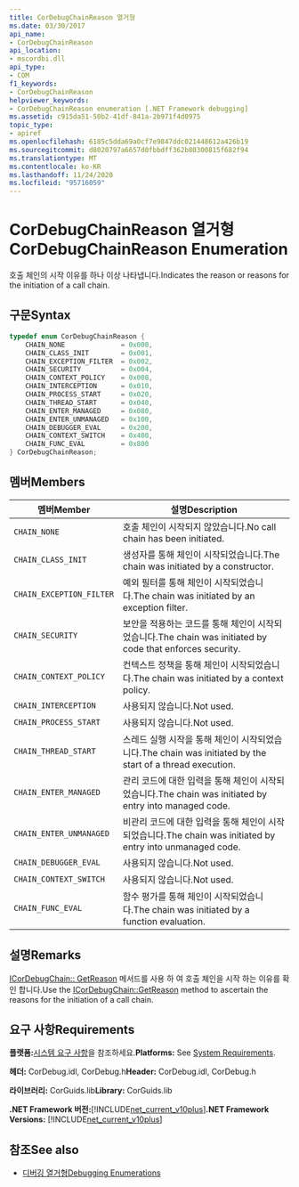 ```yaml
---
title: CorDebugChainReason 열거형
ms.date: 03/30/2017
api_name:
- CorDebugChainReason
api_location:
- mscordbi.dll
api_type:
- COM
f1_keywords:
- CorDebugChainReason
helpviewer_keywords:
- CorDebugChainReason enumeration [.NET Framework debugging]
ms.assetid: c915da51-50b2-41df-841a-2b971f4d0975
topic_type:
- apiref
ms.openlocfilehash: 6185c5dda69a0cf7e9847ddc021448612a426b19
ms.sourcegitcommit: d8020797a6657d0fbbdff362b80300815f682f94
ms.translationtype: MT
ms.contentlocale: ko-KR
ms.lasthandoff: 11/24/2020
ms.locfileid: "95716059"
---
```

# <a name="cordebugchainreason-enumeration"></a><span data-ttu-id="eec0d-102">CorDebugChainReason 열거형</span><span class="sxs-lookup"><span data-stu-id="eec0d-102">CorDebugChainReason Enumeration</span></span>

<span data-ttu-id="eec0d-103">호출 체인의 시작 이유를 하나 이상 나타냅니다.</span><span class="sxs-lookup"><span data-stu-id="eec0d-103">Indicates the reason or reasons for the initiation of a call chain.</span></span>  
  
## <a name="syntax"></a><span data-ttu-id="eec0d-104">구문</span><span class="sxs-lookup"><span data-stu-id="eec0d-104">Syntax</span></span>  
  
```cpp  
typedef enum CorDebugChainReason {  
    CHAIN_NONE              = 0x000,  
    CHAIN_CLASS_INIT        = 0x001,  
    CHAIN_EXCEPTION_FILTER  = 0x002,  
    CHAIN_SECURITY          = 0x004,  
    CHAIN_CONTEXT_POLICY    = 0x008,  
    CHAIN_INTERCEPTION      = 0x010,  
    CHAIN_PROCESS_START     = 0x020,  
    CHAIN_THREAD_START      = 0x040,  
    CHAIN_ENTER_MANAGED     = 0x080,  
    CHAIN_ENTER_UNMANAGED   = 0x100,  
    CHAIN_DEBUGGER_EVAL     = 0x200,  
    CHAIN_CONTEXT_SWITCH    = 0x400,  
    CHAIN_FUNC_EVAL         = 0x800  
} CorDebugChainReason;  
```  
  
## <a name="members"></a><span data-ttu-id="eec0d-105">멤버</span><span class="sxs-lookup"><span data-stu-id="eec0d-105">Members</span></span>  
  
|<span data-ttu-id="eec0d-106">멤버</span><span class="sxs-lookup"><span data-stu-id="eec0d-106">Member</span></span>|<span data-ttu-id="eec0d-107">설명</span><span class="sxs-lookup"><span data-stu-id="eec0d-107">Description</span></span>|  
|------------|-----------------|  
|`CHAIN_NONE`|<span data-ttu-id="eec0d-108">호출 체인이 시작되지 않았습니다.</span><span class="sxs-lookup"><span data-stu-id="eec0d-108">No call chain has been initiated.</span></span>|  
|`CHAIN_CLASS_INIT`|<span data-ttu-id="eec0d-109">생성자를 통해 체인이 시작되었습니다.</span><span class="sxs-lookup"><span data-stu-id="eec0d-109">The chain was initiated by a constructor.</span></span>|  
|`CHAIN_EXCEPTION_FILTER`|<span data-ttu-id="eec0d-110">예외 필터를 통해 체인이 시작되었습니다.</span><span class="sxs-lookup"><span data-stu-id="eec0d-110">The chain was initiated by an exception filter.</span></span>|  
|`CHAIN_SECURITY`|<span data-ttu-id="eec0d-111">보안을 적용하는 코드를 통해 체인이 시작되었습니다.</span><span class="sxs-lookup"><span data-stu-id="eec0d-111">The chain was initiated by code that enforces security.</span></span>|  
|`CHAIN_CONTEXT_POLICY`|<span data-ttu-id="eec0d-112">컨텍스트 정책을 통해 체인이 시작되었습니다.</span><span class="sxs-lookup"><span data-stu-id="eec0d-112">The chain was initiated by a context policy.</span></span>|  
|`CHAIN_INTERCEPTION`|<span data-ttu-id="eec0d-113">사용되지 않습니다.</span><span class="sxs-lookup"><span data-stu-id="eec0d-113">Not used.</span></span>|  
|`CHAIN_PROCESS_START`|<span data-ttu-id="eec0d-114">사용되지 않습니다.</span><span class="sxs-lookup"><span data-stu-id="eec0d-114">Not used.</span></span>|  
|`CHAIN_THREAD_START`|<span data-ttu-id="eec0d-115">스레드 실행 시작을 통해 체인이 시작되었습니다.</span><span class="sxs-lookup"><span data-stu-id="eec0d-115">The chain was initiated by the start of a thread execution.</span></span>|  
|`CHAIN_ENTER_MANAGED`|<span data-ttu-id="eec0d-116">관리 코드에 대한 입력을 통해 체인이 시작되었습니다.</span><span class="sxs-lookup"><span data-stu-id="eec0d-116">The chain was initiated by entry into managed code.</span></span>|  
|`CHAIN_ENTER_UNMANAGED`|<span data-ttu-id="eec0d-117">비관리 코드에 대한 입력을 통해 체인이 시작되었습니다.</span><span class="sxs-lookup"><span data-stu-id="eec0d-117">The chain was initiated by entry into unmanaged code.</span></span>|  
|`CHAIN_DEBUGGER_EVAL`|<span data-ttu-id="eec0d-118">사용되지 않습니다.</span><span class="sxs-lookup"><span data-stu-id="eec0d-118">Not used.</span></span>|  
|`CHAIN_CONTEXT_SWITCH`|<span data-ttu-id="eec0d-119">사용되지 않습니다.</span><span class="sxs-lookup"><span data-stu-id="eec0d-119">Not used.</span></span>|  
|`CHAIN_FUNC_EVAL`|<span data-ttu-id="eec0d-120">함수 평가를 통해 체인이 시작되었습니다.</span><span class="sxs-lookup"><span data-stu-id="eec0d-120">The chain was initiated by a function evaluation.</span></span>|  
  
## <a name="remarks"></a><span data-ttu-id="eec0d-121">설명</span><span class="sxs-lookup"><span data-stu-id="eec0d-121">Remarks</span></span>  

 <span data-ttu-id="eec0d-122">[ICorDebugChain:: GetReason](icordebugchain-getreason-method.md) 메서드를 사용 하 여 호출 체인을 시작 하는 이유를 확인 합니다.</span><span class="sxs-lookup"><span data-stu-id="eec0d-122">Use the [ICorDebugChain::GetReason](icordebugchain-getreason-method.md) method to ascertain the reasons for the initiation of a call chain.</span></span>  
  
## <a name="requirements"></a><span data-ttu-id="eec0d-123">요구 사항</span><span class="sxs-lookup"><span data-stu-id="eec0d-123">Requirements</span></span>  

 <span data-ttu-id="eec0d-124">**플랫폼:**[시스템 요구 사항](../../get-started/system-requirements.md)을 참조하세요.</span><span class="sxs-lookup"><span data-stu-id="eec0d-124">**Platforms:** See [System Requirements](../../get-started/system-requirements.md).</span></span>  
  
 <span data-ttu-id="eec0d-125">**헤더:** CorDebug.idl, CorDebug.h</span><span class="sxs-lookup"><span data-stu-id="eec0d-125">**Header:** CorDebug.idl, CorDebug.h</span></span>  
  
 <span data-ttu-id="eec0d-126">**라이브러리:** CorGuids.lib</span><span class="sxs-lookup"><span data-stu-id="eec0d-126">**Library:** CorGuids.lib</span></span>  
  
 <span data-ttu-id="eec0d-127">**.NET Framework 버전:**[!INCLUDE[net_current_v10plus](../../../../includes/net-current-v10plus-md.md)]</span><span class="sxs-lookup"><span data-stu-id="eec0d-127">**.NET Framework Versions:** [!INCLUDE[net_current_v10plus](../../../../includes/net-current-v10plus-md.md)]</span></span>  
  
## <a name="see-also"></a><span data-ttu-id="eec0d-128">참조</span><span class="sxs-lookup"><span data-stu-id="eec0d-128">See also</span></span>

- [<span data-ttu-id="eec0d-129">디버깅 열거형</span><span class="sxs-lookup"><span data-stu-id="eec0d-129">Debugging Enumerations</span></span>](debugging-enumerations.md)
